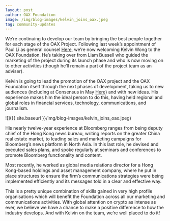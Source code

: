 ```yaml
---
layout: post
author: OAX Foundation
image: /img/blog-images/kelvin_joins_oax.jpeg
tag: community-updates
---
```

We’re continuing to develop our team by bringing the best people together for each stage of the OAX Project. Following last week’s appointment of Paul Li as general counsel [Here](https://medium.com/@OAX_Foundation/appointment-of-general-counsel-c2d25e9aeb8e), we’re now welcoming Kelvin Wong to the OAX Foundation. He’s taking over from Liam Bussell who guided the marketing of the project during its launch phase and who is now moving on to other activities (though he’ll remain a part of the project team as an adviser).

Kelvin is going to lead the promotion of the OAX project and the OAX Foundation itself through the next phases of development, taking us to new audiences (including at Consensus in May [Here](https://www.coindesk.com/events/consensus-2018)) and with new ideas. His experience makes him the ideal person to do this, having held regional and global roles in financial services, technology, communications, and journalism.

![]({{ site.baseurl }}/img/blog-images/kelvin_joins_oax.jpeg)

His nearly twelve-year experience at Bloomberg ranges from being deputy chief of the Hong Kong news bureau, writing reports on the greater China real estate market, to leading sales and marketing campaigns for Bloomberg’s news platform in North Asia. In this last role, he devised and executed sales plans, and spoke regularly at seminars and conferences to promote Bloomberg functionality and content.

Most recently, he worked as global media relations director for a Hong Kong-based holdings and asset management company, where he put in place structures to ensure the firm’s communications strategies were being implemented efficiently and its messages told in a clear and effective way.

This is a pretty unique combination of skills gained in very high profile organisations which will benefit the Foundation across all our marketing and communications activities. With global attention on crypto as intense as ever, we believe we have a chance to make a positive difference to how the industry develops. And with Kelvin on the team, we’re well placed to do it!
